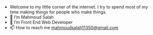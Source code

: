 - Welcome to my little corner of the internet. I try to spend most of my time making things for people who make things.
- 👋 I’m Mahmoud Salah
- 👀 I’m Front End Web Developer
- 📫 How to reach me 
        mahmoudsalah11350@gmail.com

<!---
Mahmoud11350/Mahmoud11350 is a ✨ special ✨ repository because its `README.md` (this file) appears on your GitHub profile.
You can click the Preview link to take a look at your changes.
--->


